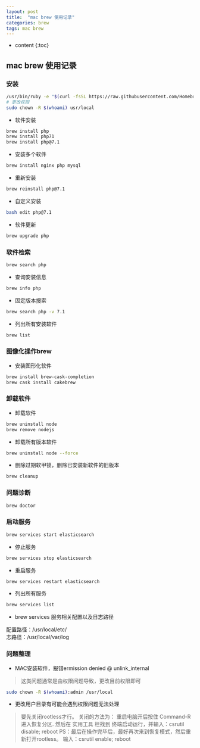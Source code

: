 ```yaml
---
layout: post
title:  "mac brew 使用记录"
categories: brew
tags: mac brew
---
```


* content
{:toc}

## mac brew 使用记录

### 安装
```bash
/usr/bin/ruby -e "$(curl -fsSL https://raw.githubusercontent.com/Homebrew/install/master/install)"
# 更改权限
sudo chown -R $(whoami) usr/local
```
* 软件安装

```bash
brew install php
brew install php71
brew install php@7.1
```




* 安装多个软件

```bash
brew install nginx php mysql
```

* 重新安装

```bash
brew reinstall php@7.1
```

* 自定义安装

```bash
bash edit php@7.1
```

* 软件更新

```bash
brew upgrade php
```

### 软件检索

```bash
brew search php
```
* 查询安装信息

```bash
brew info php
```

* 固定版本搜索

```bash
brew search php -v 7.1
```

* 列出所有安装软件

```bash
brew list
```

### 图像化操作brew
* 安装图形化软件

```bash
brew install brew-cask-completion
brew cask install cakebrew
```

### 卸载软件
* 卸载软件

```bash
brew uninstall node
brew remove nodejs
```

* 卸载所有版本软件

```bash
brew uninstall node --force
```

* 删除过期软甲锁，删除已安装新软件的旧版本

```bash
brew cleanup
```

### 问题诊断

```bash
brew doctor
```

### 启动服务

```bash
brew services start elasticsearch
```
* 停止服务

```bash
brew services stop elasticsearch
```

* 重启服务

```bash
brew services restart elasticsearch
```

* 列出所有服务

```bash
brew services list
```
* brew services 服务相关配置以及日志路径

>
配置路径：/usr/local/etc/ <br>
志路径：/usr/local/var/log


### 问题整理
* MAC安装软件，报错ermission denied @ unlink_internal
> 这类问题通常是由权限问题导致，更改目前权限即可
```bash
sudo chown -R $(whoami):admin /usr/local
```

* 更改用户目录有可能会遇到权限问题无法处理
>要先关闭rootless才行。
 关闭的方法为：
 重启电脑开后按住 Command-R 进入恢复分区. 然后在 实用工具 栏找到 终端启动运行，并输入：csrutil disable; reboot
 PS：最后在操作完毕后，最好再次来到恢复模式，然后重新打开rootless。
 输入：csrutil enable; reboot
  
